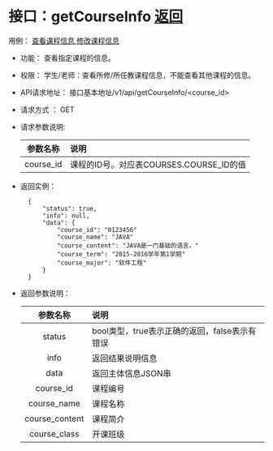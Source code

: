 # 接口：getCourseInfo  [返回](../../README.md)
用例： [查看课程信息](../用例/查看课程信息.md),[修改课程信息](../用例/修改课程信息.md)

- 功能：
    查看指定课程的信息。
    
- 权限：
    学生/老师：查看所修/所任教课程信息，不能查看其他课程的信息。    
    
- API请求地址： 
    接口基本地址/v1/api/getCourseInfo/<course_id>

- 请求方式 ：
    GET
      
- 请求参数说明:        

  |参数名称|说明|
  |:---------:|:--------------------------------------------------------|      
  |course_id|课程的ID号。对应表COURSES.COURSE_ID的值|
  
- 返回实例：

        {         
            "status": true,
            "info": null,
            "data": {
                "course_id": "0123456"
                "course_name": "JAVA"
                "course_content": "JAVA是一门基础的语言。"
                "course_term": "2015-2016学年第1学期"
                "course_major": "软件工程"
            }          
        }
 
- 返回参数说明：    
 
  |参数名称|说明|
  |:---------:|:--------------------------------------------------------|      
  |status|bool类型，true表示正确的返回，false表示有错误|
  |info|返回结果说明信息|
  |data|返回主体信息JSON串|
  |course_id|课程编号|
  |course_name|课程名称|  
  |course_content|课程简介|
  |course_class|开课班级|